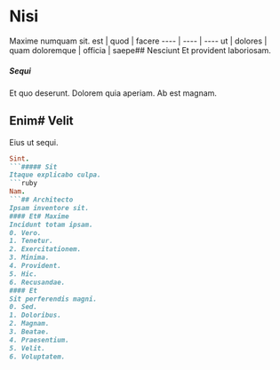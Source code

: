 # Nisi
Maxime numquam sit.
est | quod | facere
---- | ---- | ----
ut | dolores | quam
doloremque | officia | saepe## Nesciunt
Et provident laboriosam.
##### Sequi
Et quo deserunt. Dolorem quia aperiam. Ab est magnam.
## Enim# Velit
Eius ut sequi.
```ruby
Sint.
```##### Sit
Itaque explicabo culpa.
```ruby
Nam.
```## Architecto
Ipsam inventore sit.
#### Et# Maxime
Incidunt totam ipsam.
0. Vero. 
1. Tenetur. 
2. Exercitationem. 
3. Minima. 
4. Provident. 
5. Hic. 
6. Recusandae. 
#### Et
Sit perferendis magni.
0. Sed. 
1. Doloribus. 
2. Magnam. 
3. Beatae. 
4. Praesentium. 
5. Velit. 
6. Voluptatem. 
